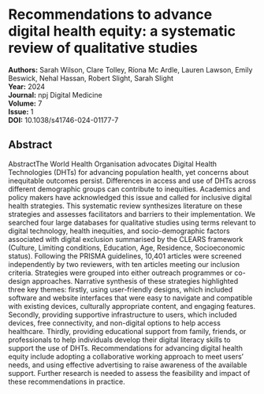 # Recommendations to advance digital health equity: a systematic review of qualitative studies

**Authors:** Sarah Wilson, Clare Tolley, Ríona Mc Ardle, Lauren Lawson, Emily Beswick, Nehal Hassan, Robert Slight, Sarah Slight  
**Year:** 2024  
**Journal:** npj Digital Medicine  
**Volume:** 7  
**Issue:** 1  
**DOI:** 10.1038/s41746-024-01177-7  

## Abstract
AbstractThe World Health Organisation advocates Digital Health Technologies (DHTs) for advancing population health, yet concerns about inequitable outcomes persist. Differences in access and use of DHTs across different demographic groups can contribute to inequities. Academics and policy makers have acknowledged this issue and called for inclusive digital health strategies. This systematic review synthesizes literature on these strategies and assesses facilitators and barriers to their implementation. We searched four large databases for qualitative studies using terms relevant to digital technology, health inequities, and socio-demographic factors associated with digital exclusion summarised by the CLEARS framework (Culture, Limiting conditions, Education, Age, Residence, Socioeconomic status). Following the PRISMA guidelines, 10,401 articles were screened independently by two reviewers, with ten articles meeting our inclusion criteria. Strategies were grouped into either outreach programmes or co-design approaches. Narrative synthesis of these strategies highlighted three key themes: firstly, using user-friendly designs, which included software and website interfaces that were easy to navigate and compatible with existing devices, culturally appropriate content, and engaging features. Secondly, providing supportive infrastructure to users, which included devices, free connectivity, and non-digital options to help access healthcare. Thirdly, providing educational support from family, friends, or professionals to help individuals develop their digital literacy skills to support the use of DHTs. Recommendations for advancing digital health equity include adopting a collaborative working approach to meet users’ needs, and using effective advertising to raise awareness of the available support. Further research is needed to assess the feasibility and impact of these recommendations in practice.

